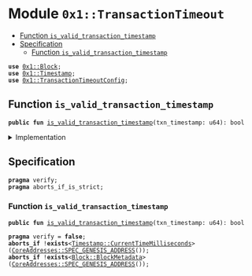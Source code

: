 
<a name="0x1_TransactionTimeout"></a>

# Module `0x1::TransactionTimeout`



-  [Function `is_valid_transaction_timestamp`](#0x1_TransactionTimeout_is_valid_transaction_timestamp)
-  [Specification](#@Specification_0)
    -  [Function `is_valid_transaction_timestamp`](#@Specification_0_is_valid_transaction_timestamp)


<pre><code><b>use</b> <a href="Block.md#0x1_Block">0x1::Block</a>;
<b>use</b> <a href="Timestamp.md#0x1_Timestamp">0x1::Timestamp</a>;
<b>use</b> <a href="TransactionTimeoutConfig.md#0x1_TransactionTimeoutConfig">0x1::TransactionTimeoutConfig</a>;
</code></pre>



<a name="0x1_TransactionTimeout_is_valid_transaction_timestamp"></a>

## Function `is_valid_transaction_timestamp`



<pre><code><b>public</b> <b>fun</b> <a href="TransactionTimeout.md#0x1_TransactionTimeout_is_valid_transaction_timestamp">is_valid_transaction_timestamp</a>(txn_timestamp: u64): bool
</code></pre>



<details>
<summary>Implementation</summary>


<pre><code><b>public</b> <b>fun</b> <a href="TransactionTimeout.md#0x1_TransactionTimeout_is_valid_transaction_timestamp">is_valid_transaction_timestamp</a>(txn_timestamp: u64): bool {
  <b>let</b> current_block_time = <a href="Timestamp.md#0x1_Timestamp_now_seconds">Timestamp::now_seconds</a>();
  <b>let</b> block_number = <a href="Block.md#0x1_Block_get_current_block_number">Block::get_current_block_number</a>();
  // before first block, just require txn_timestamp &gt; genesis timestamp.
  <b>if</b> (block_number == 0) {
    <b>return</b> txn_timestamp &gt; current_block_time
  };
  <b>let</b> timeout = <a href="TransactionTimeoutConfig.md#0x1_TransactionTimeoutConfig_duration_seconds">TransactionTimeoutConfig::duration_seconds</a>();
  <b>let</b> max_txn_time = current_block_time + timeout;
  current_block_time &lt; txn_timestamp && txn_timestamp &lt; max_txn_time
}
</code></pre>



</details>

<a name="@Specification_0"></a>

## Specification



<pre><code><b>pragma</b> verify;
<b>pragma</b> aborts_if_is_strict;
</code></pre>



<a name="@Specification_0_is_valid_transaction_timestamp"></a>

### Function `is_valid_transaction_timestamp`


<pre><code><b>public</b> <b>fun</b> <a href="TransactionTimeout.md#0x1_TransactionTimeout_is_valid_transaction_timestamp">is_valid_transaction_timestamp</a>(txn_timestamp: u64): bool
</code></pre>




<pre><code><b>pragma</b> verify = <b>false</b>;
<b>aborts_if</b> !<b>exists</b>&lt;<a href="Timestamp.md#0x1_Timestamp_CurrentTimeMilliseconds">Timestamp::CurrentTimeMilliseconds</a>&gt;(<a href="CoreAddresses.md#0x1_CoreAddresses_SPEC_GENESIS_ADDRESS">CoreAddresses::SPEC_GENESIS_ADDRESS</a>());
<b>aborts_if</b> !<b>exists</b>&lt;<a href="Block.md#0x1_Block_BlockMetadata">Block::BlockMetadata</a>&gt;(<a href="CoreAddresses.md#0x1_CoreAddresses_SPEC_GENESIS_ADDRESS">CoreAddresses::SPEC_GENESIS_ADDRESS</a>());
</code></pre>
